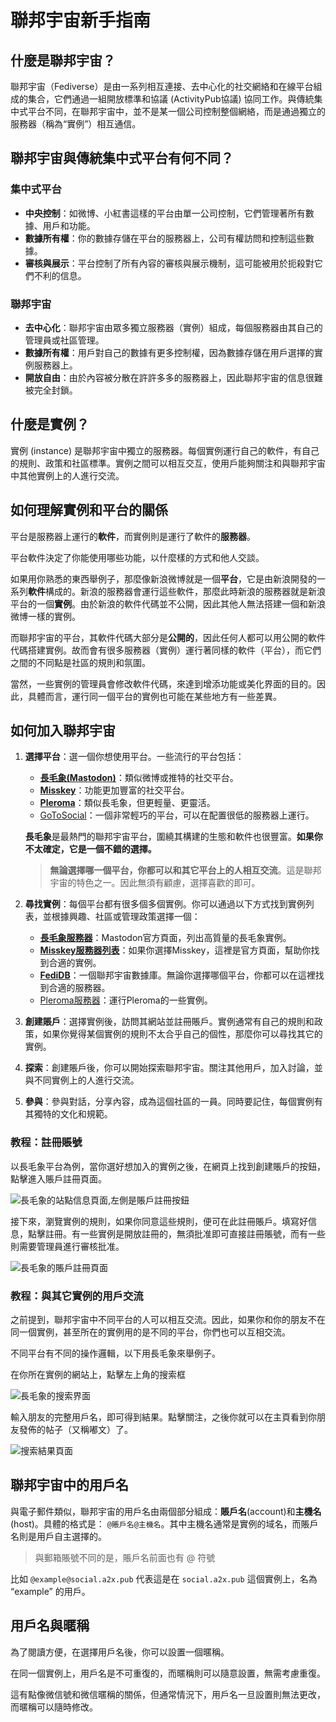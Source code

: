 # 聯邦宇宙新手指南

## 什麼是聯邦宇宙？

聯邦宇宙（Fediverse）是由一系列相互連接、去中心化的社交網絡和在線平台組成的集合，它們通過一組開放標準和協議 (ActivityPub協議) 協同工作。與傳統集中式平台不同，在聯邦宇宙中，並不是某一個公司控制整個網絡，而是通過獨立的服務器（稱為“實例”）相互通信。

## 聯邦宇宙與傳統集中式平台有何不同？

### 集中式平台

- **中央控制**：如微博、小紅書這樣的平台由單一公司控制，它們管理著所有數據、用戶和功能。
- **數據所有權**：你的數據存儲在平台的服務器上，公司有權訪問和控制這些數據。
- **審核與展示**：平台控制了所有內容的審核與展示機制，這可能被用於扼殺對它們不利的信息。

### 聯邦宇宙

- **去中心化**：聯邦宇宙由眾多獨立服務器（實例）組成，每個服務器由其自己的管理員或社區管理。
- **數據所有權**：用戶對自己的數據有更多控制權，因為數據存儲在用戶選擇的實例服務器上。
- **開放自由**：由於內容被分散在許許多多的服務器上，因此聯邦宇宙的信息很難被完全封鎖。

## 什麼是實例？

實例 (instance) 是聯邦宇宙中獨立的服務器。每個實例運行自己的軟件，有自己的規則、政策和社區標準。實例之間可以相互交互，使用戶能夠關注和與聯邦宇宙中其他實例上的人進行交流。

## 如何理解實例和平台的關係

平台是服務器上運行的**軟件**，而實例則是運行了軟件的**服務器**。

平台軟件決定了你能使用哪些功能，以什麼樣的方式和他人交談。

如果用你熟悉的東西舉例子，那麼像新浪微博就是一個**平台**，它是由新浪開發的一系列**軟件**構成的。新浪的服務器會運行這些軟件，那麼此時新浪的服務器就是新浪平台的一個**實例**。由於新浪的軟件代碼並不公開，因此其他人無法搭建一個和新浪微博一樣的實例。

而聯邦宇宙的平台，其軟件代碼大部分是**公開的**，因此任何人都可以用公開的軟件代碼搭建實例。故而會有很多服務器（實例）運行著同樣的軟件（平台），而它們之間的不同點是社區的規則和氛圍。

當然，一些實例的管理員會修改軟件代碼，來達到增添功能或美化界面的目的。因此，具體而言，運行同一個平台的實例也可能在某些地方有一些差異。

## 如何加入聯邦宇宙

1. **選擇平台**：選一個你想使用平台。一些流行的平台包括：
   - **[長毛象(Mastodon)](https://joinmastodon.org/zh)**：類似微博或推特的社交平台。
   - **[Misskey](https://misskey-hub.net/cn/)**：功能更加豐富的社交平台。
   - **[Pleroma](https://pleroma.social/)**：類似長毛象，但更輕量、更靈活。
   - [GoToSocial](https://gotosocial.org/)：一個非常輕巧的平台，可以在配置很低的服務器上運行。

   **長毛象**是最熱門的聯邦宇宙平台，圍繞其構建的生態和軟件也很豐富。**如果你不太確定，它是一個不錯的選擇。**

   > **無論選擇哪一個平台，你都可以和其它平台上的人相互交流**。這是聯邦宇宙的特色之一。因此無須有顧慮，選擇喜歡的即可。

2. **尋找實例**：每個平台都有很多個多個實例。你可以通過以下方式找到實例列表，並根據興趣、社區或管理政策選擇一個：
   - **[長毛象服務器](https://joinmastodon.org/zh/servers)**：Mastodon官方頁面，列出高質量的長毛象實例。
   - **[Misskey服務器列表](https://misskey-hub.net/cn/servers/)**：如果你選擇Misskey，這裡是官方頁面，幫助你找到合適的實例。
   - **[FediDB](https://fedidb.org/)**：一個聯邦宇宙數據庫。無論你選擇哪個平台，你都可以在這裡找到合適的服務器。
   - [Pleroma服務器](https://pleroma.social/#featured-instances)：運行Pleroma的一些實例。

3. **創建賬戶**：選擇實例後，訪問其網站並註冊賬戶。實例通常有自己的規則和政策，如果你覺得某個實例的規則不太合乎自己的個性，那麼你可以尋找其它的實例。

4. **探索**：創建賬戶後，你可以開始探索聯邦宇宙。關注其他用戶，加入討論，並與不同實例上的人進行交流。

5. **參與**：參與對話，分享內容，成為這個社區的一員。同時要記住，每個實例有其獨特的文化和規範。

### 教程：註冊賬號

以長毛象平台為例，當你選好想加入的實例之後，在網頁上找到創建賬戶的按鈕，點擊進入賬戶註冊頁面。

![長毛象的站點信息頁面,左側是賬戶註冊按鈕](/resources/manual-article/img/zh-Hans/gotoregister.jpg)

接下來，瀏覽實例的規則，如果你同意這些規則，便可在此註冊賬戶。填寫好信息，點擊註冊。有一些實例是開放註冊的，無須批准即可直接註冊賬號，而有一些則需要管理員進行審核批准。

![長毛象的賬戶註冊頁面](/resources/manual-article/img/zh-Hans/register.jpg)

### 教程：與其它實例的用戶交流

之前提到，聯邦宇宙中不同平台的人可以相互交流。因此，如果你和你的朋友不在同一個實例，甚至所在的實例用的是不同的平台，你們也可以互相交流。

不同平台有不同的操作邏輯，以下用長毛象來舉例子。

在你所在實例的網站上，點擊左上角的搜索框

![長毛象的搜索界面](/resources/manual-article/img/zh-Hans/search-empty.jpg)

輸入朋友的完整用戶名，即可得到結果。點擊關注，之後你就可以在主頁看到你朋友發佈的帖子（又稱嘟文）了。

![搜索結果頁面](/resources/manual-article/img/zh-Hans/search-result.jpg)

## 聯邦宇宙中的用戶名

與電子郵件類似，聯邦宇宙的用戶名由兩個部分組成：**賬戶名**(account)和**主機名**(host)。具體的格式是： `@賬戶名@主機名`。其中主機名通常是實例的域名，而賬戶名則是用戶自主選擇的。

> 與郵箱賬號不同的是，賬戶名前面也有 @ 符號

比如 `@example@social.a2x.pub` 代表這是在 `social.a2x.pub` 這個實例上，名為 “example” 的用戶。

## 用戶名與暱稱

為了閱讀方便，在選擇用戶名後，你可以設置一個暱稱。

在同一個實例上，用戶名是不可重復的，而暱稱則可以隨意設置，無需考慮重復。

這有點像微信號和微信暱稱的關係，但通常情況下，用戶名一旦設置則無法更改，而暱稱可以隨時修改。
